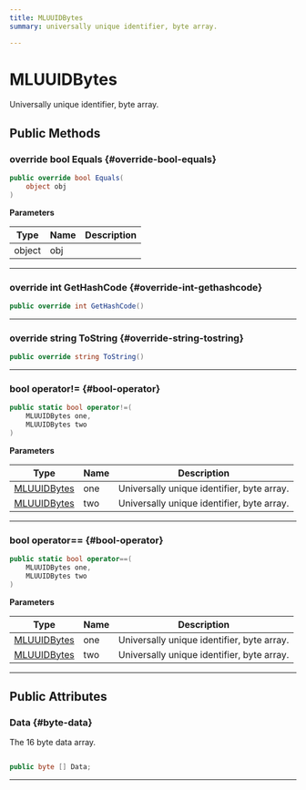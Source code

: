 ```yaml
---
title: MLUUIDBytes
summary: universally unique identifier, byte array. 

---
```


# MLUUIDBytes




Universally unique identifier, byte array.   





## Public Methods

### override bool Equals {#override-bool-equals}

```csharp
public override bool Equals(
    object obj
)
```


**Parameters**

| Type | Name  | Description  | 
|--|--|--|
| object |obj||






-----------

### override int GetHashCode {#override-int-gethashcode}

```csharp
public override int GetHashCode()
```






-----------

### override string ToString {#override-string-tostring}

```csharp
public override string ToString()
```






-----------

### bool operator!= {#bool-operator}

```csharp
public static bool operator!=(
    MLUUIDBytes one,
    MLUUIDBytes two
)
```


**Parameters**

| Type | Name  | Description  | 
|--|--|--|
| [MLUUIDBytes](/versioned_docs/version-14-Jun-2023/unity-api/api/UnityEngine.XR.MagicLeap.Native/MagicLeapNativeBindings/UnityEngine.XR.MagicLeap.Native.MagicLeapNativeBindings.MLUUIDBytes.md) |one|Universally unique identifier, byte array. |
| [MLUUIDBytes](/versioned_docs/version-14-Jun-2023/unity-api/api/UnityEngine.XR.MagicLeap.Native/MagicLeapNativeBindings/UnityEngine.XR.MagicLeap.Native.MagicLeapNativeBindings.MLUUIDBytes.md) |two|Universally unique identifier, byte array. |






-----------

### bool operator== {#bool-operator}

```csharp
public static bool operator==(
    MLUUIDBytes one,
    MLUUIDBytes two
)
```


**Parameters**

| Type | Name  | Description  | 
|--|--|--|
| [MLUUIDBytes](/versioned_docs/version-14-Jun-2023/unity-api/api/UnityEngine.XR.MagicLeap.Native/MagicLeapNativeBindings/UnityEngine.XR.MagicLeap.Native.MagicLeapNativeBindings.MLUUIDBytes.md) |one|Universally unique identifier, byte array. |
| [MLUUIDBytes](/versioned_docs/version-14-Jun-2023/unity-api/api/UnityEngine.XR.MagicLeap.Native/MagicLeapNativeBindings/UnityEngine.XR.MagicLeap.Native.MagicLeapNativeBindings.MLUUIDBytes.md) |two|Universally unique identifier, byte array. |






-----------

## Public Attributes

### Data {#byte-data}

The 16 byte data array. 

```csharp

public byte [] Data;

```






-----------

